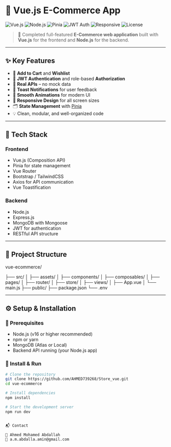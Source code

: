 # 🛒 Vue.js E-Commerce App

![Vue.js](https://img.shields.io/badge/Vue.js-35495E?style=for-the-badge&logo=vue.js&logoColor=4FC08D)
![Node.js](https://img.shields.io/badge/Node.js-339933?style=for-the-badge&logo=nodedotjs&logoColor=white)
![Pinia](https://img.shields.io/badge/Pinia-FAD000?style=for-the-badge&logo=pinia&logoColor=black)
![JWT Auth](https://img.shields.io/badge/Auth-JWT-blue?style=for-the-badge)
![Responsive](https://img.shields.io/badge/Mobile%20Friendly-Yes-success?style=for-the-badge)
![License](https://img.shields.io/github/license/YOUR_USERNAME/YOUR_REPO_NAME?style=for-the-badge)

> 🚀 Completed full-featured **E-Commerce web application** built with **Vue.js** for the frontend and **Node.js** for the backend.

---

## ✨ Key Features

- 🛒 **Add to Cart** and **Wishlist**
- 🔐 **JWT Authentication** and role-based **Authorization**
- 📡 **Real APIs** – no mock data
- 🔔 **Toast Notifications** for user feedback
- 🎨 **Smooth Animations** for modern UI
- 📱 **Responsive Design** for all screen sizes
- 🗂 **State Management** with [Pinia](https://pinia.vuejs.org/)
- 💡 Clean, modular, and well-organized code

---

## 🧰 Tech Stack

### Frontend
- Vue.js (Composition API)
- Pinia for state management
- Vue Router
- Bootstrap / TailwindCSS
- Axios for API communication
- Vue Toastification

### Backend
- Node.js
- Express.js
- MongoDB with Mongoose
- JWT for authentication
- RESTful API structure

---


## 📁 Project Structure
vue-ecommerce/

├── src/
│ ├── assets/
│ ├── components/
│ ├── composables/
│ ├── pages/
│ ├── router/
│ ├── store/
│ ├── views/
│ ├── App.vue
│ └── main.js
├── public/
├── package.json
└── .env



---

## ⚙️ Setup & Installation

### 🔧 Prerequisites

- Node.js (v16 or higher recommended)
- npm or yarn
- MongoDB (Atlas or Local)
- Backend API running (your Node.js app)

### 🚀 Install & Run

```bash
# Clone the repository
git clone https://github.com/AHMED739268/Store_vue.git
cd vue-ecommerce

# Install dependencies
npm install

# Start the development server
npm run dev


📬 Contact

👤 Ahmed Mohamed Abdallah
📧 a.m.abdalla.amin@gmail.com


